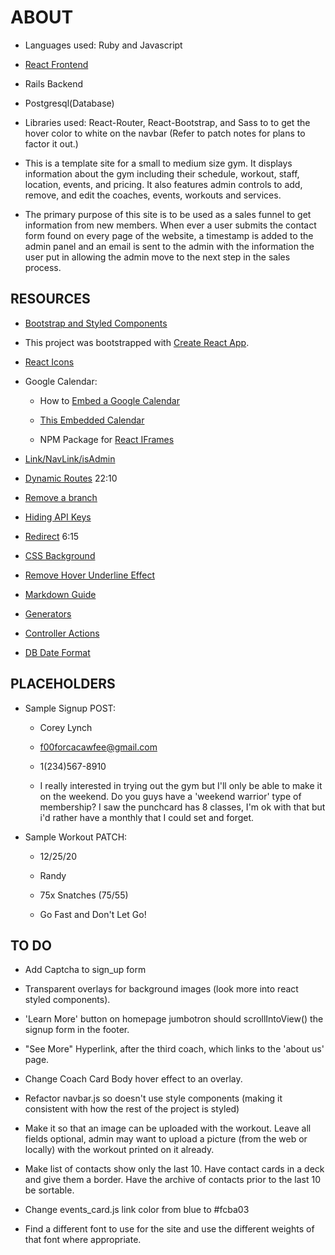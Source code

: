 # ABOUT

- Languages used: Ruby and Javascript

- [React Frontend](https://github.com/Bearinawolfpack/frontend_foster_fitness)

- Rails Backend

- Postgresql(Database)

- Libraries used: React-Router, React-Bootstrap, and Sass to to get the hover color to white on the navbar (Refer to patch notes for plans to factor it out.)

- This is a template site for a small to medium size gym. It displays information about the gym including their schedule, workout, staff, location, events, and pricing. It also features admin controls to add, remove, and edit the coaches, events, workouts and services.

- The primary purpose of this site is to be used as a sales funnel to get information from new members. When ever a user submits the contact form found on every page of the website, a timestamp is added to the admin panel and an email is sent to the admin with the information the user put in allowing the admin move to the next step in the sales process.

## RESOURCES

- [Bootstrap and Styled Components](https://www.youtube.com/watch?v=tOK9l5uP06U)

- This project was bootstrapped with [Create React App](https://github.com/facebook/create-react-app).

- [React Icons](https://react-icons.github.io/)

- Google Calendar:

  - How to [Embed a Google Calendar](https://support.google.com/calendar/answer/41207?hl=en)

  - [This Embedded Calendar](https://calendar.google.com/calendar/embedhelper?src=k79dsr7vr90v9ip6rbr0l1b7v0%40group.calendar.google.com&ctz=America%2FNew_York)

  - NPM Package for [React IFrames](https://www.npmjs.com/package/react-iframe)

- [Link/NavLink/isAdmin](https://www.codementor.io/@packt/using-the-link-and-navlink-components-to-navigate-to-a-route-rieqipp42)

- [Dynamic Routes](https://www.youtube.com/watch?v=Law7wfdg_ls) 22:10

- [Remove a branch](https://www.educative.io/edpresso/how-to-delete-remote-branches-in-git)

- [Hiding API Keys](https://medium.com/better-programming/how-to-hide-your-api-keys-c2b952bc07e6)

- [Redirect](https://www.youtube.com/watch?v=PHMzwisL_Ss) 6:15

- [CSS Background](https://css-tricks.com/almanac/properties/b/background-attachment/)

- [Remove Hover Underline Effect](https://html.developreference.com/article/11582391/How+remove+underline+in+link+in+react)

- [Markdown Guide](https://www.markdownguide.org/basic-syntax/)

- [Generators](https://medium.com/@kevinyckim33/rails-generators-cli-cheatsheet-711295e7a1ed)

- [Controller Actions](https://www.rubydoc.info/docs/rails/4.1.7/ActionController/Base#:~:text=Action%20Controllers%20are%20the%20core,or%20redirects%20to%20another%20action)

- [DB Date Format](https://stackoverflow.com/questions/5474164/rails-seeding-database-data-and-date-formats)

## PLACEHOLDERS

- Sample Signup POST:

  - Corey Lynch

  - f00forcacawfee@gmail.com

  - 1(234)567-8910

  - I really interested in trying out the gym but I'll only be able to make it on the weekend. Do you guys have a 'weekend warrior' type of membership? I saw the punchcard has 8 classes, I'm ok with that but i'd rather have a monthly that I could set and forget.

- Sample Workout PATCH:

  - 12/25/20

  - Randy

  - 75x Snatches (75/55)

  - Go Fast and Don't Let Go!

## TO DO

- Add Captcha to sign_up form

- Transparent overlays for background images (look more into react styled components).

- 'Learn More' button on homepage jumbotron should scrollIntoView() the signup form in the footer.

- "See More" Hyperlink, after the third coach, which links to the 'about us' page.

- Change Coach Card Body hover effect to an overlay.

- Refactor navbar.js so doesn't use style components (making it consistent with how the rest of the project is styled)

- Make it so that an image can be uploaded with the workout. Leave all fields optional, admin may want to upload a picture (from the web or locally) with the workout printed on it already.

- Make list of contacts show only the last 10. Have contact cards in a deck and give them a border. Have the archive of contacts prior to the last 10 be sortable.

- Change events_card.js link color from blue to #fcba03

- Find a different font to use for the site and use the different weights of that font where appropriate.
